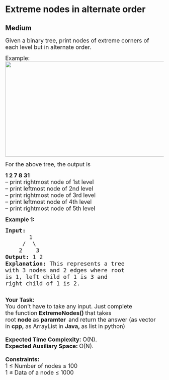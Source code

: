 # Extreme nodes in alternate order
## Medium
<div class="problems_problem_content__Xm_eO"><p><span style="font-size:18px">Given a binary tree, print nodes of extreme corners of each level but in alternate order.</span></p>

<p><span style="font-size:18px">Example:<br>
<img alt="" src="https://contribute.geeksforgeeks.org/wp-content/uploads/extremeNode.png" style="height:302px; width:600px"></span></p>

<p><span style="font-size:18px">For the above tree, the output is</span></p>

<p><span style="font-size:18px"><strong>1 2 7 8 31</strong><br>
– print rightmost node of 1st level<br>
– print leftmost node of 2nd level<br>
– print rightmost node of 3rd level<br>
– print leftmost node of 4th level<br>
– print rightmost node of 5th level</span></p>

<p><span style="font-size:18px"><strong>Example 1:</strong></span></p>

<pre><span style="font-size:18px"><strong>Input:
&nbsp;      </strong>1
&nbsp;    /  \
&nbsp;   2    3<strong>
Output: </strong>1 2
<strong>Explanation: </strong>This represents a tree
with 3 nodes and 2 edges where root
is 1, left child of 1 is 3 and
right child of 1 is 2.</span></pre>

<p><br>
<span style="font-size:18px"><strong>Your Task:</strong><br>
You don't have to take any input. Just complete the&nbsp;function<strong>&nbsp;ExtremeNodes()&nbsp;</strong>that takes root&nbsp;<strong>node&nbsp;</strong>as&nbsp;<strong>paramter&nbsp;&nbsp;</strong>and return the answer (as vector in&nbsp;<strong>cpp,&nbsp;</strong>as ArrayList in&nbsp;<strong>Java,&nbsp;</strong>as list in python)<br>
<br>
<strong>Expected Time Complexity:&nbsp;</strong>O(N).<br>
<strong>Expected Auxiliary Space:&nbsp;</strong>O(N).<br>
<br>
<strong>Constraints:</strong><br>
1 ≤ Number of nodes ≤ 100<br>
1 ≤ Data of a node ≤ 1000</span></p>
</div>